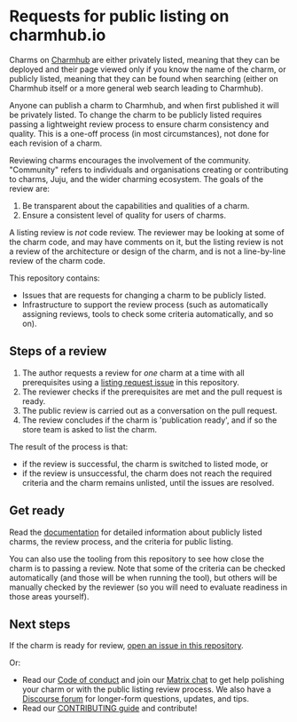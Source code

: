 # Requests for public listing on charmhub.io

Charms on [Charmhub](https://charmhub.io) are either privately listed, meaning
that they can be deployed and their page viewed only if you know the name of the
charm, or publicly listed, meaning that they can be found when searching (either
on Charmhub itself or a more general web search leading to Charmhub).

Anyone can publish a charm to Charmhub, and when first published it will be
privately listed. To change the charm to be publicly listed requires passing a
lightweight review process to ensure charm consistency and quality. This is a
one-off process (in most circumstances), not done for each revision of a charm.

Reviewing charms encourages the involvement of the community. "Community"
refers to individuals and organisations creating or contributing to charms,
Juju, and the wider charming ecosystem. The goals of the review are:

1. Be transparent about the capabilities and qualities of a charm.
2. Ensure a consistent level of quality for users of charms.

A listing review is *not* code review. The reviewer may be looking at some of
the charm code, and may have comments on it, but the listing review is not a
review of the architecture or design of the charm, and is not a line-by-line
review of the charm code.

This repository contains:

* Issues that are requests for changing a charm to be publicly listed.
* Infrastructure to support the review process (such as automatically assigning
  reviews, tools to check some criteria automatically, and so on).

## Steps of a review

1. The author requests a review for *one* charm at a time with all prerequisites
   using a [listing request issue](https://github.com/canonical/charmhub-listing-review/issues/new)
   in this repository.
2. The reviewer checks if the prerequisites are met and the pull request is
   ready.
3. The public review is carried out as a conversation on the pull request.
4. The review concludes if the charm is 'publication ready', and if so the store
   team is asked to list the charm.

The result of the process is that:
* if the review is successful, the charm is switched to listed mode, or
* if the review is unsuccessful, the charm does not reach the required criteria
  and the charm remains unlisted, until the issues are resolved.

## Get ready

Read the [documentation](https://documentation.ubuntu.com/ops/latest/howto/request-public-listing/)
for detailed information about publicly listed charms, the review process, and
the criteria for public listing.

You can also use the tooling from this repository to see how close the charm is
to passing a review. Note that some of the criteria can be checked automatically
(and those will be when running the tool), but others will be manually checked
by the reviewer (so you will need to evaluate readiness in those areas
yourself).

## Next steps

If the charm is ready for review,
[open an issue in this repository](https://github.com/canonical/charmhub-listing-review/issues/new).

Or:

- Read our [Code of conduct](https://ubuntu.com/community/code-of-conduct) and
  join our [Matrix chat](https://matrix.to/#/#charmhub-charmdev:ubuntu.com)  to get
  help polishing your charm or with the public listing review process. We also have a
  [Discourse forum](https://discourse.charmhub.io/) for longer-form questions, updates,
  and tips.
- Read our [CONTRIBUTING guide](https://github.com/canonical/charmhub-listing-review/blob/main/CONTRIBUTING.md) and contribute!
